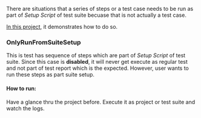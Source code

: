 There are situations that a series of steps or a test case needs to be run as part of _Setup Script_ of test suite becuase that is not actually a test case.

[In this project](https://github.com/nmrao/sample-soapui-projects/blob/master/run-test-case/with-suite-setup/runcase-from-suite-soapui-project.xml), it demonstrates how to do so.

### OnlyRunFromSuiteSetup
This is test has sequence of steps which are part of _Setup Script_ of test suite. Since this case is **disabled**, it will never get execute as regular test and not part of test report which is the expected. However, user wants to run these steps as part suite setup.

#### How to run:
Have a glance thru the project before. Execute it as project or test suite and watch the logs.
